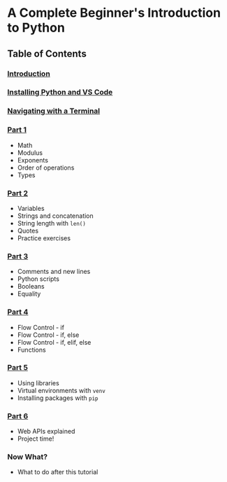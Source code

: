# A Complete Beginner's Introduction to Python

## Table of Contents

### [Introduction](introduction.md)

### [Installing Python and VS Code](installing-python-and-vscode.md)

### [Navigating with a Terminal](navigating-with-a-terminal.md)

### [Part 1](part1.md)

- Math
- Modulus
- Exponents
- Order of operations
- Types

### [Part 2](part2.md)

- Variables
- Strings and concatenation
- String length with `len()`
- Quotes
- Practice exercises

### [Part 3](part3.md)

- Comments and new lines
- Python scripts
- Booleans
- Equality

### [Part 4](part4.md)

- Flow Control - if 
- Flow Control - if, else
- Flow Control - if, elif, else
- Functions

### [Part 5](part5.md) 

- Using libraries
- Virtual environments with `venv`
- Installing packages with `pip`

### [Part 6](part6.md)

- Web APIs explained
- Project time!

### Now What?

- What to do after this tutorial